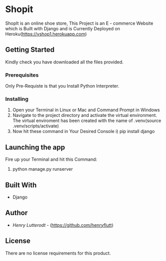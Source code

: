 # Shopit
ShopIt is an online shoe store, 
This Project is an E - commerce Website which is Built with Django and is Currently Deployed on Heroku(https://vshop1.herokuapp.com)

## Getting Started

Kindly check you have downloaded all the files provided.

### Prerequisites

Only Pre-Requiste is that you Install Python Interpreter.

### Installing

1. Open your Terminal in Linux or Mac and Command Prompt in Windows
2. Navigate to the project directory and activate the virtual environment. The virtual enviroment has been created with the name of .venv(source .venv/scripts/activate) 
3. Now hit these command in Your Desired Console 
	i) pip install django
	
## Launching the app

Fire up your Terminal and hit this Command:
1. python manage.py runserver

## Built With

* Django

## Author

* *Henry Lutterodt* - (https://github.com/henryflutt)

## License

There are no license requirements for this product.
